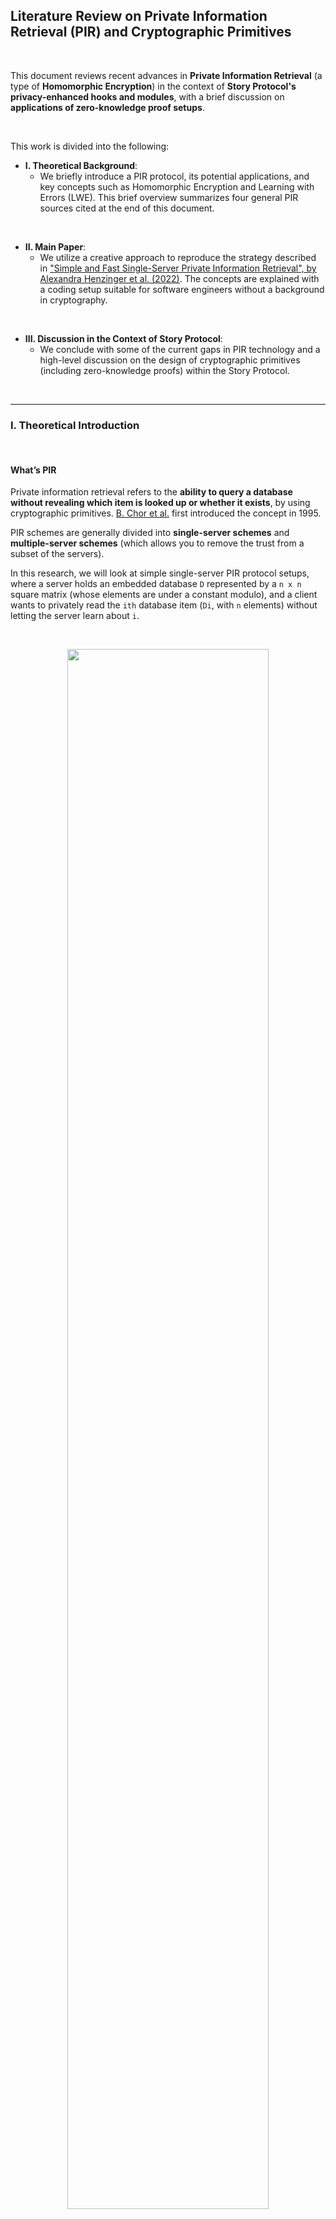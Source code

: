## Literature Review on Private Information Retrieval (PIR) and Cryptographic Primitives

<br>


This document reviews recent advances in **Private Information Retrieval** (a type of **Homomorphic Encryption**) in the context of **Story Protocol's privacy-enhanced hooks and modules**, with a brief discussion on **applications of zero-knowledge proof setups**.

<br>

This work is divided into the following:

* **I. Theoretical Background**: 
    - We briefly introduce a PIR protocol, its potential applications, and key concepts such as Homomorphic Encryption and Learning with Errors (LWE). This brief overview summarizes four general PIR sources cited at the end of this document.
<br>

* **II. Main Paper**: 
    - We utilize a creative approach to reproduce the strategy described in ["Simple and Fast Single-Server Private Information Retrieval", by Alexandra Henzinger et al. (2022)](https://eprint.iacr.org/2022/949). The concepts are explained with a coding setup suitable for software engineers without a background in cryptography.
<br>

* **III. Discussion in the Context of Story Protocol**:
    - We conclude with some of the current gaps in PIR technology and a high-level discussion on the design of cryptographic primitives (including zero-knowledge proofs) within the Story Protocol.



<br>

----

### I. Theoretical Introduction

<br>


#### What’s PIR

Private information retrieval refers to the **ability to query a database without revealing which item is looked up or whether it exists**, by using cryptographic primitives. [B. Chor et al.](https://www.wisdom.weizmann.ac.il/~oded/p_pir.html) first introduced the concept in 1995.

PIR schemes are generally divided into **single-server schemes** and **multiple-server schemes** (which allows you to remove the trust from a subset of the servers).

In this research, we will look at simple single-server PIR protocol setups, where a server holds an embedded database `D` represented by a `n x n` square matrix (whose elements are under a constant modulo), and a client wants to privately read the `ith` database item (`Di`, with `n` elements) without letting the server learn about `i`.

<br>

<p align="center">
<img src="diagrams/pir1.png" width="80%" align="center"/>

<br>
<br>




<br>

#### Homomorphic Encryption Schemes

Suppose a server that can `XOR` client’s data. The client would send their cipher `c0`, obtained from their plaintext data `m0` and their key `k0`:

```
c = m0 ⌖ k0
```

**Homomorphism** is the property that if a client sends two encrypted messages, `c1` and `c2` (from messages `m0` and `m1`, respectively), the server can return `c1 ⌖ c2` so the client can retrieve `m0 ⌖ m1`.

**Additive homomorphism** occurs when, given two ciphertexts `(a0, c0)` and `(a1, c1)`, their sum `(a0 + a1, c0 + c1)` decrypts to the sum of the plaintexts (provided that the error remains sufficiently small).

**Partially homomorphic encryption** can be easily achieved as it accepts the possibility that not all data is encrypted (or homomorphic) through other operations (such as multiplication). 

**Fully homomorphic encryption (FWE)**, which is much harder to achieve, would occur if a server operated on encrypted data **without seeing ANY of its content.**

<br>

> 💡 *In a more formal definition, **homomorphic encryption** is a form of encryption with evaluation capability for computing over encrypted data without access to the secret key, i.e., supporting arbitrary computation on ciphers. **Fully homomorphic encryption** could be said to be the evaluation of arbitrary circuits of multiple types of (unbounded depth) gates (relevant to zero-knowledge proof setups).*

<br>

#### Learning with Errors (LWE)

PIR is also a subset of the broad topic of **lattice-based cryptography**. It refers to a series of **quantum-resistant cryptographic primitives** involving lattices, either in their construction or in the security proof.

> 💡 *Over an n-dimensional vector space, a lattice is an infinite set of points represented by a collection of vectors.*

In a [2005 seminal PIR paper](https://dl.acm.org/doi/10.1145/1060590.1060603), Oded Regev introduced the **first lattice-based public-key encryption scheme** and the **learning with errors (LWE) problem**. 

The LWE problem relies on the **hardness of distinguishing between a message with added noise and a random sample**. It can be thought of as **a search in a (noisy) modular set of equations whose solutions can be very difficult to solve**. In other words, given `m` samples of coefficients `(bi, ai)` in the linear equation `bi = <ai, s> + ei`, with the error `ei` sampled from a small range `[-bound, bound]`, finding the secret key `s` is "hard". 

Note, however, that LWE-based encryption schemes have a **significant drawback due to noise growth**. As the ciphertexts produced by these schemes are noisy encodings of the plaintext, **homomorphic operations between ciphertexts increase the magnitude of the noise**. If the noise exceeds a certain threshold, the correctness of the decryption may no longer hold. Despite this problem, **Regev encryption** can be very efficient for PIR as it is additively homomorphic.

In the past decades, Regev's security proof and the LWE scheme's efficiency have been the subject of intense research among cryptographers, including [Craig Gentry's thesis (2009)](https://crypto.stanford.edu/craig/craig-thesis.pdf), on the **first Fully Homomorphic Encryption Scheme**.


<br>

#### A Simple Implementation of the PIR Protocol

A PIR protocol aims to design **schemes that satisfy privacy and correctness constraints while achieving the minimum possible download cost**. 

<br>

> 💡 *The **download cost** of a PIR scheme is defined as **the total number of bits downloaded by the user from all the databases, normalized by the message size**. The **PIR rate** is defined as **the reciprocal of the PIR download cost**.*

<br>

One possible implementation approach is to choose a suitable polynomial and then have a single server preprocess the data. This preprocessing depends only on the database `D` and the public parameters of the Regev encryption scheme, so that the server can reuse the work across many queries from many independent clients.

After the preprocessing step, to answer a client's query, the server must compute only roughly `N 32-bit` integer multiplications and additions on a database of `N bytes`. The catch is that the client must download a *hint* matrix about the database contents after this preprocessing.

Therefore, a simple serve PIR scheme would comprise two phases:

* **the offline phase**, with pre-computations and the exchange of *hints*, and

* **the online phase**, with the query processing on the server and response decoding on the client.

The practicality of PIR-based applications is primarily impacted by the query processing time and the hint exchange phase. The theoretical query size grows as the square root of the number of field elements representing the database. For example, the largest query size for a database of `32 GB` is around `600 KB`.


<br>

#### Possible applications of PIR

Once PIR becomes less expensive or prohibitive (*i.e.*, cheaper computation with a small cipher, as PIR inherently has a high cost for server-side computation), these are some of the possible applications that could utilize the protocol:

- **Searching IP databases**: When filing a new IP, the author must search the IP database to check that no previous entry significantly overlaps with their invention. PIR could allow the search to be performed without leaving search terms on the query log of the IP database.

- **Real-time asset quotes**: Investors interested in a particular asset often monitor the market to determine when to purchase. PIR could allow their interest to be confidential.

- **Safe browsing and private oracles, checking passwords over breached databases (or any type of credentials), Certificate Transparency (CT) checks, certificate revocation checks,** among many others.




<br>


---

### II. ["Simple and Fast Single-Server Private Information Retrieval", by Alexandra Henzinger et. al (2022)](https://eprint.iacr.org/2022/949) 

<br>

#### Key Tenets

* This paper introduces a design for **SimplePIR**, **the fastest single-server PIR scheme known to date**.

* The security holds under a **Learning with Errors scheme** that requires no polynomial arithmetic or fast Fourier transforms. Regev encryption gives a secret-key encryption scheme that is secure under the LWE assumption.

* To answer a client’s query, the server performs fewer than **one 32-bit multiplication** and **one 32-bit addition** per **database byte**, achieving **10 GB/s/core server throughput**.

* The first approach to **query a 1 GB database** demands the client to first download a **121 MB "hint" about the database contents**. Then the client can make any number of queries, each requiring **242 KB of communication**.

* The second approach **shrinks the hint to 16 MB**. Then, following queries demands **345 KB of communication**.

* Finally, the scheme is applied, together with a novel data structure for approximate set membership, to the task of **private auditing in Certificate Transparency**. The results can be compared to Google Chrome’s current approach, with **16 MB of download per month, along with 150 bytes per TLS connection**.


<br>

#### A Server and a Query in SimplePIR

To illustrate the results above, I wrote a simple set of experiments in Python. This part is optional for the reader, and the full code is available at [./pir_experiment](pir_experiment).


In this code, the single-server database is represented by a square matrix `(m x m)`, while a query is a vector filled by `0s` except at the asking row and column `(m x 1)`. Any result should have the same dimension as the query vector (*i.e.*, the space is reduced to the size of the column where the data is located).

The server retrieves the queried item by:

1. looping over every column and multiplying their values to the value in the same row of the query vector, and

2. adding the values found in each column in its own matrix.



A secret key Regev encryption scheme using sampled errors to reproduce LWE is then built on top of the ideas above. Privacy is guaranteed by checking that fully homomorphic encryption is held with respect to addition in this setup (*i.e.*, additive homomorphism).



<br>

#### Part I: Defining a Message Vector Primitive


We start by defining a primitive class for the message vector and its operations:

```python
import os
import random

class Message:

    def __init__(self, mod=None, rows=None, cols=None, message=None):
        """Initialize a message vector"""

        self.mod = mod
        self.rows = rows
        self.cols = cols
        self.message = message

    ############################
    #      Private methods 
    ############################
    def _check_dimensions(self, other_msg) -> None:
        """Exit if the dimensions of two matrices are different"""

        if self.rows != other_msg.rows or self.cols != other_msg.cols:
            os.exit()

    def __add__(self, vector):
        """Add two matrices"""

        self._check_dimensions(vector)
        for i in range(len(self.message)):
            self.message[i] = (self.message[i] + vector.message[i]) % self.mod
        return self

    def __sub__(self, vector):
        """Subtract two matrices"""

        self._check_dimensions(vector)
        for index in range(len(self.message)):
            self.message[index] = (self.message[index] - vector.message[index]) % self.mod
        return self

    def __mul__(self, vector):
        """Multiply two matrices"""

        this_vector = [0] * (self.rows * vector.cols)
        for i in range(self.rows):
            for j in range(self.cols):
                for k in range(vector.cols):
                    this_vector[i * vector.cols + k] = (this_vector[i * vector.cols + k] +\
                        (self.message[i * self.cols + j] * vector.message[j * vector.cols + k])) % self.mod
        
        return Message(self.mod, self.rows, vector.cols, this_vector)
    
    def __eq__(self, vector):
        return (self.rows == vector.rows) and \
               (self.cols == vector.cols) and \
               (self.message == vector.message)

    def __repr__(self):
        return f'\nRows: {self.rows}\nCols: {self.cols}\nVector: {self.message}\n'

    ############################
    #     Public methods 
    ############################
    def calculate_scaling(self, numerator, denominator, this_mod):
        """Scale a message vector"""

        this_vector = [0] * (self.rows * self.cols)
        for i in range(len(self.message)):
            this_vector[i] = round((numerator * self.message[i]) / denominator) % this_mod
        return Message(this_mod, self.rows, self.cols, this_vector)

    def set_query_element(self, row, col, value) -> None:
        """Set the value at a particular index"""

        self.message[row * self.cols + col] = value
        
    def get_query_element(self, row, col) -> int:
        """Get the value at a particular index"""

        return self.message[row * self.cols + col]

    ############################
    #     Static methods 
    ############################
    @staticmethod
    def create_random_message(mod, rows, cols): 
        return Message(mod, rows, cols, [random.randint(0, mod - 1) for _ in range(rows * cols)])

    @staticmethod
    def create_zero_message(mod, rows, cols): 
        return Message(mod, rows, cols, [0 for _ in range(rows * cols)])

    @staticmethod
    def calculate_sample_error(bound, mod, rows, cols): 
        sample_error = random.randint(-bound, +bound)
        return Message(mod, rows, cols, [sample_error % mod for _ in range(cols * rows)])

```

<br>


#### Part II: Defining the Secret Key Regev Encryption Scheme

Encryption and decryption of a message can be defined as a simple secret key Regev encryption scheme:


```python
def encrypt(A, s, e, m0):
    """
        Encrypt this message with a simple `B = A * s + e + m0`, 
        where `s` is the secret and `e` is the error vector.
        Set the cipher as the tuple c = (B, A).
    """

    B = (A * s) + e + m0
    return (B, A)


def decrypt(s, c):
    """ 
        Calculate the decryption of a ciphertext, given c
        and a secret, such that m1 = m0 + e.
    """

    B = c[0]
    A = c[1]
    return B - (A * s)
```

<br>

These methods can be added to a primitive class that also sets the LWE parameters, such as the size of a message vector (`m` and `n`), the message's modulo `mod` and `p`, and a `bound` range (*e.g.,* the standard variation of a Gaussian distribution with zero `mean`).

<br>



```python
class Regev():

    def __init__(self):
        self.mod = None
        self.n = None
        self.m = None
        self.p = None
        self.bound = None
        self._load_env_parameters()

    ############################
    #      Private methods
    ############################
    def _load_env_parameters(self) -> None:
        """Load environment variables"""

        env_vars = load_config()
        self.mod = int(env_vars['mod'])
        self.n = int(env_vars['n'])
        self.m = int(env_vars['m'])
        self.p = int(env_vars['p'])
        self.bound = int(env_vars['bound'])

    ############################
    #      Public methods
    ############################
    def print_results(self, m0, m1, m0_string, m1_string) -> None:
        """Print the results of the experiment"""

        if m0 == m1:
            log_info(f'Original msg was successfully retrieved!\n')
        else:
            log_error(f'Original msg was not retrieved.')
        log_info(f'{m0_string}: {m0}\n')
        log_info(f'{m1_string}: {m1}\n')
        log_info(f'Parameters: \nmod: {self.mod} \nn: {self.n} \nm: {self.m} \np: {self.p} \nbound: [-{self.bound}, {self.bound}] \n')

    def print_noise_growth(self, m0, m1, noise_growth) -> None:
        """Print the noise growth"""

        log_info(f'Correct decryption for Delta / 2: {(self.mod / self.p) / 2}? {m0 == m1}')
        log_info(f'Noise growth: {noise_growth.message[0]}')

    def create_secret_key(self, this_mod=None, msg_n=1):
        """Create a secret key vector"""

        if this_mod is None:
            this_mod = self.mod
        return  Message.create_random_message(this_mod, self.n, msg_n)

    def create_message_setup(self, this_m=None, this_n=None, this_mod=None, msg_n=None):
        """Create a message vector setup"""
        
        if this_mod is None:
            this_mod = self.mod
        if this_m is None:
            this_m = self.m
        if this_n is None:
            this_n = self.n
        if msg_n is None:
            msg_n = 1

        # message vector of size `m`, where each element has a modulus `mod`
        m0= Message.create_random_message(this_mod, self.m, msg_n)

        # public    
        A = Message.create_random_message(self.mod, self.m, self.n)

        # error vector
        e = Message.calculate_sample_error(self.bound, self.mod, self.m, msg_n)

        return m0, A, e
```

<br>



#### Part III: Encryption and Decryption of a Message with a Sampled Error Vector

To illustrate how LWE can work, we operate our message vector over a ring modulo `mod`, so some information is lost. Then use Gaussian Elimination (a method to solve linear equations) to recover the original message.

First, we represent a message vector `m0` of size `m`, where each element has a modulo `mod`. 

Next, we encrypt this message with a simple `B = A * s + e + m0`, where `s` is the secret and `e` is an error vector.

Then, we set the ciphertext as the tuple `c = (B, A)` and decrypt `c = (B, A)` for a given `s`, such that `m1 = m0 + e`.


<br>

```python
def linear_secret_key_regev_encryption_with_error():
    """ 
        This method runs a secret key Regev encryption and decryption 
        experiment for a msg vector with a sampled error vector.

        In this simple example of learning with error (LWE), we operate
        our message vector over a ring modulo mod, such that some
        information is lost. This is not a problem since Gaussian elimination
        can be used to recover the original message vector (i.e., it works
        over a ring modulo mod).

        We represent the message vector m0 of size m where each element is
        modulus mod. The cipertext c is B = A * s + e + m0, which can be
        decrypted as c = (B, A).
    """

    ########################################################################
    # 1. Key generation
    ########################################################################
    regev = Regev()
    m0, A, e = regev.create_message_setup()
    s = regev.create_secret_key()

    ########################################################################
    # 2. Encryption by calculating B and ciphertext c
    ########################################################################
    c = regev.calculate_encryption(A, s, e, m0)

    ########################################################################
    # 3. Calculate the decryption of the ciphertext c
    ########################################################################
    m1 = regev.calculate_decryption(s, c)

    ########################################################################
    # 4. The message vector m1 should be equal to m0 plus the error vector e
    ########################################################################
    regev.print_results(m0, m0 + e, 'm0', 'm0 + e')
```

<br>

The original message should be retrieved.

<br>

#### Part IV: Running a Simple Linear Key RRgev Encryption Experiment with a Scaled Message


Continuing with Learning with Errors (LWE), we now lose information on the least significant bits by adding noise, *i.e.*, by scaling the message vector (before adding it to encryption) with:

```
delta = mod / p
```

Then, during the decryption, we scale the message vector back by:

```
1 / delta
```

The scaling ensures that `m` is in the highest bits of the message vector, without losing information by adding the error vector `e`.

Consequently, the message `m0` vector has each element modulo `p` (not `mod`), where `p < q`. The scaled message is:

```
m0_scaled = m0 * delta = m0 * mod / p
```

The ciphertext `c` is:

```
B = A * s + e + m0_scaled
```

which can be decrypted as

```
c = (B, A)
```

This is the code:

```python
def linear_secret_key_regev_encryption_scaled():
    """ 
        This method runs a secret key Regev encryption and decryption experiment
        for a msg vector with a scaled msg vector.

        In this another simple example of learning with errors (LWE), we lose
        information on the least significant bits by adding noise, i.e., by scaling 
        the message vector by delta = mod / p before adding it to encryption. 
        Then, during the decryption, we scale the message vector by 1 / delta.

        The scaling ensures that m is in the highest bits of the message vector,
        without losing information with the addition of the error vector e.

        Now, the message m0 vector has each element module p (not mod), where
        p < q. The scaled message is now m0_scaled = m0 * delta = m0 * mod / p.
        The cipertext c is B = A * s + e + m0_scaled, which can be decrypted as
        c = (B, A), i.e., m0 = (B - A * s) / delta = (delta * m0 + e) / delta.
    """

    ########################################################################
    # 1. Key generation
    ########################################################################
    regev = Regev()
    m0, A, e = regev.create_message_setup(this_mod = regev.p)
    s = regev.create_secret_key()

    ########################################################################
    # 2. Scale message vector by delta = mod / p
    ########################################################################
    scaled_m0 = m0.calculate_scaling(regev.mod, regev.p, regev.mod)

    ########################################################################
    # 3. Encryption by calculating B and ciphertext c
    ########################################################################
    c = regev.calculate_encryption(A, s, e, scaled_m0)

    ########################################################################
    # 4. Calculate the decryption of the ciphertext c
    ########################################################################
    m1 = regev.calculate_decryption(s, c)

    ########################################################################
    # 5. Scale m1 vector by 1/ delta = p / mod
    ########################################################################
    scaled_m1 = m1.calculate_scaling(regev.p, regev.mod, regev.p)

    ########################################################################
    # 6. The message vector m0 should be equal to m1
    ########################################################################
    regev.print_results(m0, scaled_m1, 'm0', 'scaled m1')
```

<br>

The original message should be retrieved.


<br>

#### Part V: Proving that the Regev Scheme is Additive Homomorphic

As we saw above, additive homomorphism means that if `c0` is the encryption of `m1` under a secret key `s`, and `c2` is the encryption of `m2` under the same secret key `s`, then `c0 + c1` is the encryption of `m0 + m1` under `s`.

For a large number of `ci`, noise can be introduced from error, so the correctness of the results will depend on the values of `m`, `n`, `mod`, and `p`, such that:

```
|sum ei| < mod / (2 * p)
```

Here is the source code for this experiment:

<br>

```python
def additive_homomorphism() -> None:
    """ 
        This method proves that the secret key Regev encryption scheme is
        additive homomorphic, i.e., if c0 encrypts m0 and c1 encrypts m1,
        both under s, then c0 + c1 decrypts to m0 + m1. 
    """

    ########################################################################
    # 1. Key generation for two independent messages m0 and m1
    ########################################################################
    r0 = Regev()
    m0, A0, e0 = r0.create_message_setup(this_mod = r0.p)

    r1 = Regev()
    m1, A1, e1 = r1.create_message_setup(this_mod = r1.p)

    s = r0.create_secret_key()

    ########################################################################
    # 3. Scale message vectors by delta = mod / p
    ########################################################################
    scaled_m0 = m0.calculate_scaling(r0.mod, r0.p, r0.mod)
    scaled_m1 = m1.calculate_scaling(r1.mod, r1.p, r1.mod)

    ########################################################################
    # 4. Encryption by calculating B and ciphertext c for each message
    ########################################################################
    c0 = r0.calculate_encryption(A0, s, e0, scaled_m0)
    c1 = r1.calculate_encryption(A1, s, e1, scaled_m1)

    ########################################################################
    # 5. Add the ciphertexts, with c2 = c0 + c1
    ########################################################################
    c2 = (c0[0] + c1[0], c0[1] + c1[1])

    ########################################################################
    # 6. Decrypt the sum of the ciphertexts
    ########################################################################
    r2 = Regev()
    m2 = r2.calculate_decryption(s, c2)

    ########################################################################
    # 5. Scale m1 vector by 1/ delta = p / mod
    ########################################################################
    scaled_m2 = m2.calculate_scaling(r2.p, r2.mod, r2.p)

    ########################################################################
    # 6. The sum of the message vectors m0 and m1 should be equal to m2
    ########################################################################
    r2.print_results(m0 + m1, scaled_m2, 'm0 + m1', 'm2')
```

<br>

The original message should be retrieved.

<br>


#### Part VI: Proving that the Regev Scheme Supports Plaintext Inner Product

This experiment shows that given a cipher `c` and a message vector `m0`, `c -> c1` can be transformed such that it also encrypts the inner product of `m0` with a plaintext vector `k` of size `m` and element modulo `p`.

Because of noise growth with the vector `k`, fine-tuning the initial parameters is crucial for the message to be successfully retrieved. As you will see in the snippet below, to guarantee correct decryption, the following must hold:

```
k * e0 < mod / (2 * p)
```

Here is the source code:

<br>

```python


def plaintext_inner_product():
    """ 
        This method proves that the secret key regev encryption scheme is
        supports plaintext inner product, i.e., if c0 encrypts m0 and c1
        encrypts m1, both under s, then c0 * c1 decrypts to m0 * m1.
    """

    ########################################################################
    # 1. Key generation
    ########################################################################
    r0 = Regev()
    m0, A, e = r0.create_message_setup(this_mod = r0.p)
    s = r0.create_secret_key(this_mod = r0.p)

    ########################################################################
    # 2. Scale message vector by delta = mod / p
    ########################################################################
    scaled_m0 = m0.calculate_scaling(r0.mod, r0.p, r0.mod)

    ########################################################################
    # 3. Encryption by calculating B and ciphertext c
    ########################################################################
    c = r0.calculate_encryption(A, s, e, scaled_m0)

    ########################################################################
    # 4. Calculate a plaintext vector transposed k and then scale it by
    #    delta = mod / p
    ########################################################################
    rk = Regev()
    k = m0.create_random_message(rk.p, 1, rk.m )
    scaled_k = m0.calculate_scaling(1, 1, rk.mod)

    ########################################################################
    # 5. Calculate the noise growth 
    ########################################################################
    noise_growth = scaled_k * e

    ########################################################################
    # 6. Define the ciphertext of the inner product of m0 and k
    ########################################################################
    c1 = (scaled_k * c[0], scaled_k * c[1])

    ########################################################################
    # 7. Decrypt the ciphertext of the inner product of m0 and k
    ########################################################################
    m1 = r0.calculate_decryption(s, c1)

    ########################################################################
    # 8. Scale m1 vector by 1/ delta = p / mod
    ########################################################################
    m1_scaled = m1.calculate_scaling(r0.p, r0.mod, r0.p)

    ########################################################################
    # 9. Scale back the plaintext vector k by 1/ delta = p / mod
    ########################################################################
    scaled_scaled_k = scaled_k.calculate_scaling(1, 1, rk.p)

    ########################################################################
    # 10. The message vector m1 scaled should be equal scaled k * m0
    ########################################################################
    r0.print_results(m1_scaled, scaled_scaled_k * m0, 'scaled m1', 'scaled k * m0')

    ########################################################################
    # 11. Print results on noise, decryption fails when noise > delta / 2 
    ########################################################################
    rk.print_noise_growth(m1_scaled, scaled_scaled_k * m0, noise_growth)
```


<br>

The original message should be retrieved.

<br>

#### Part VII: Running a Very Simple PIR Setup Without Encryption

We are ready to see how PIR works (without encryption yet).

We define our server's database by a square vector of size `m x m`, with each entry modulo `p`. Then, we query a value at a specific row `r` and col `c` in plaintext, by creating a query vector of size `m x 1` that is filled with `0`, except for the desired column index `c`.

We then show that computing the dot product of the database vector to the query vector will give a result vector with all rows in the column index `c`, from which you can retrieve row `r`.

<br>


```python
def no_encryption_example():
    """
        Run a tutorial presenting the logic of a PIR experiment 
        without encryption.
    """

    ########################################################################
    # 1. Represent a database as a square matrix, where the columns are 
    #    the database entries and the rows are the database attributes
    ########################################################################
    log_debug('In this PIR tutorial, we represent a database as a square matrix, ' + 
        'where columns are the database entries and rows are the database attributes.')
    
    log_debug('We intantiate the class Message(), creating a random database ' +
                                  'with mod 500, and 20 entries and 20 attributes.\n')

    msg = Message()
    db = msg.create_random_message(500, 20, 20)
    
    log_debug(f'db: {db}\n')

    ########################################################################
    # 2. Create some random query value for row and column
    ########################################################################
    log_debug('Now, let\'s create a random query value for row and column. ' +
                                            'Say, row 10 and column 10.')
    
    query_row = 10
    query_col = 10

    log_debug(f'query_row: {query_row}, query_col: {query_col}\n')

    ########################################################################
    # 3. Create a message that is 5 at the query column and 0 elsewhere
    ########################################################################
    log_debug('Let\'s create a query message vector, of size 500, that is 1 at ' +
                                            'the query column and 0 elsewhere.')
    query = msg.create_zero_message(500, 20, 1)
    query.set_query_element(query_col, 0, 1)

    log_debug(f'query vector: {query.message}')

    ########################################################################
    # 4. Compute resulting message vector
    ########################################################################
    log_debug('Let\'s compute the resulting message vector, which is the ' +
                               'dot product of the database and the query.')
    
    result = db * query
    log_debug(f'result = db * query: {result}\n')

    ########################################################################
    # 5. Compute msg retrieved from the database
    ########################################################################
    log_debug('Finally, let\'s compute the message retrieved from the database, ' + 
                    'by getting the element at the query row and column.')
    log_debug(f'db.get_query_element({query_row}, {query_col}): {db.get_query_element(query_row, query_col)}\n')

    log_debug('This should be the same as the result message vector element at the query row.')
    log_debug(f'result.get_query_element({query_row}, 0): {result.get_query_element(query_row, 0)}\n')

    correct_retrieval = result.get_query_element(query_row, 0) == \
                        db.get_query_element(query_row, query_col)

    log_info(f'Are they the same? Did we get a correct retrieval? {correct_retrieval}')
```

<br>

The original message should be retrieved.

<br>

#### Part VIII: Running a Full Secret Key Regev PIR Experiment

Finally, we achieve a full PIR experiment by building a query vector as in the previous experiment, but now encrypting it using the secret key `s` from the Regev encryption scheme.

```python
def secret_key_regev_example():

    """Run a secret key regev encryption and decryption PIR experiment."""
    ########################################################################
    # 1. Represent a database as a square matrix, where the columns are 
    #    the database entries and the rows are the database attributes
    ########################################################################
    regev = Regev()
    msg = Message()

    log_debug('1. We start creating a random message vector ' + 
                                 'as a square m x m database with mod p')
    
    db = msg.create_random_message(regev.p, regev.m, regev.m)
    log_debug(f'db: {db}\n')

    ########################################################################
    # 2. Create some random query value for row and column
    ########################################################################
    log_debug('2. Now, let\'s create a random query value for row and column.')
    query_row = 5
    query_col = 5

    log_debug(f'query_row: {query_row}, query_col: {query_col}\n')

    ########################################################################
    # 3. Create query message vector
    ########################################################################
    log_debug('3. Let\'s create a query message vector, of size m, that is 1 at ' +
                                            'the query column and 0 elsewhere.')                

    query = msg.create_zero_message(regev.mod, regev.m, 1)
    query.set_query_element(query_col, 0, 1)

    log_debug(f'query vector: {query.message}\n')

    ########################################################################
    # 4. Encrypt query message vector
    ########################################################################
    log_debug('4. Let\'s encrypt the query message vector, calculating A and e.')
   
    _, A, e = regev.create_message_setup()

    # Here we could either use mod or p as the scaling factor.
    s = regev.create_secret_key()

    log_debug(f'The secret key s: {s}')

    ########################################################################
    # 5. Scale query vector by delta = mod / p and db vector from p to mod
    ########################################################################
    log_debug('5. We scale the query vector by delta=mod/p and db vector to 1/p')

    scaled_query = query.calculate_scaling(regev.mod, regev.p, regev.mod)
    scaled_db = db.calculate_scaling(1, 1, regev.mod)

    log_debug(f'scaled_query: {scaled_query}')
    log_debug(f'scaled_db: {scaled_db}\n')

    ########################################################################
    # 6. Encryption by calculating B and ciphertext c
    ########################################################################
    log_debug('6. Let\'s encrypt the query vector by calculating B and ciphertext c.')
    c_query = regev.calculate_encryption(A, s, e, scaled_query)

    log_debug(f'c_query: {c_query}\n')

    ########################################################################
    # 7. Compute encrypted result
    ########################################################################
    log_debug('7. Let\'s compute the encrypted result by calculating the dot ' +
                 'product of the encrypted query and the encrypted database.') 

    c_result = (scaled_db * c_query[0], scaled_db * c_query[1])

    log_debug(f'c_result: {c_result}\n')

    ########################################################################
    # 8. Calculate the decryption of the ciphertext c_result to find the
    #    result of the PIR query at the query_col th column
    ########################################################################
    log_debug('8. Let\'s calculate the decryption of the ciphertext c_result')                 
    m1 = regev.calculate_decryption(s, c_result)

    log_debug(f'm1: {m1}\n') 

    ########################################################################
    # 9. Scale the result by p / mod
    ########################################################################
    log_debug('9. Let\'s scale the result by p / mod.')
    m1_scaled = m1.calculate_scaling(regev.p, regev.mod, regev.p)

    log_debug(f'm1_scaled: {m1_scaled}\n')

    ########################################################################    
    # 10. The message vector m1_scaled should be equal to the db at the 
    # query vector query_row, query_col, showing that PIR works.
    ########################################################################
    log_debug('10. The message vector m1_scaled should be equal to the db at ' +
               'the query vector query_row, query_col, showing that PIR works.')  

    log_debug(f'db.get_query_element({query_row}, {query_col}): {db.get_query_element(query_row, query_col)}') 
    log_debug(f'm1_scaled.get_query_element({query_row}, 0): {m1_scaled.get_query_element(query_row, 0)}\n')            

    correct_retrieval = m1_scaled.get_query_element(query_row, 0) == \
                        scaled_db.get_query_element(query_row, query_col)

    log_info(f'Are they the same? Did we get a correct retrieval? {correct_retrieval}\n')
```


<br>

The original message should be retrieved.

<br>


---

### IV. Discussion

<br>

#### Why PIR is Still Not Feasible


Although modern PIR schemes require surprisingly little communication and the protocol works well enough at smaller scales, the time needed to scan it grows proportionally as the database grows. For bigger databases, the process becomes prohibitively inefficient (fetching a database record grows only polylogarithmically with the number of records,`N`).

After preprocessing the database, the server can answer a query in time sublinear in N. Thus, the current hard limit on the throughput of PIR schemes is the ratio between the database size and the server time to answer a query (the speed with which the PIR server can read the database from memory).


<br>

#### PIR for Private IP Search

If PIR protocols become fully available for commercial applications, Story Protocol could take advantage of this technology to implement private oracles, including private IP search and discovery.

Although it's still early to define how this protocol could be incorporated into Story's modular architecture, we discuss an idea here.

[Story Protocol's documentation](https://docs.storyprotocol.xyz/docs/) defines the **Function Layer (verbs)** separated from the **Data Layer (nouns)** and divided into two types of components:
- **Modules**, defining the actions that users can perform on the IP assets (IPAs), *i.e,.* the management of the data. 
- **Hooks**, defining the add-on features based on the actions provided by modules. 

In this design, PIR could be introduced as follow:

1. An off-chain pre-processing server as part of the core data.
2. A new private Module that would be responsible for connecting to this pre-formatted data.
3. Hooks that would talk to the private Module. For instance, a hook that can submit PIR-formatted encrypted messages from a private oracle search or a private infringement detection request.
4. Application layers performing queries (client side)


Finally, it's important to note that PIR protocols do not ensure data integrity or authentication. An authenticated PIR scheme could combine an unauthenticated multi-server PIR scheme with a standard integrity-protection mechanism, such as Merkle trees.

In this approach, PIR servers download the data from the blockchain to construct PIR databases. For each database, the PIR server create a description file (usually called a *manifest file*). The user collect all available block headers and fetches the manifest files from the PIR servers to later efficiently query the PIR database.

<br>

<p align="center">
<img src="diagrams/pir2.png" width="90%" align="center"/>

<br>
<br>



#### Zero Knowledge Proofs for Other Privacy-Enhanced Operations

In the Story Protocol documentation, there is a hint at the applicability of ZKPs and cryptographic setups when [speaking of AI-generated Assets marketplaces](https://docs.storyprotocol.xyz/docs/ai-generated-assets-marketplace).

> *"Use ZKP or simple hash of prompt to validate that the marketplace is running infringement checks without revealing prompts".*

<br>

Therefore, we conclude this work by briefly touching further privacy enhancements through a zero-knowledge protocol, which is designed to verify the truth of information without revealing the information itself. In other words, a verifier can convince themselves that a prover possesses knowledge of a secret parameter (called a witness) satisfying some relation, without revealing the witness to the verifier or anyone else.


<br>

> 💡 ZKPs come to the forefront as one of three possible solutions to ensure the privacy of the information exchanged on the blockchain. The other ones are secure multi-party computations (sMPC) and trusted execution environments (TEE).


<br>

For instance, the popular ZK-SNARK setup could generally be implemented by:

* An off-chain key generator and ceremony, for enough entropy.
* An on-chain setup to construct and determine the initial state of the prover and verifier (using a combination of public and private keys or a common reference string).
* At the Function layer, privacy protection hooks could be leveraged to protect IP rights and to allow content encryption, digest registration, private governance, private compliance, private payment, private token gating, duplicated IP detection, and PI protection.
At the application layer (ecosystem), some examples are KYC verification for license issuers and holders and even a decentralized identity for IP holders.


<br>

Current downsides of this technology are:

* Computation intensity: algorithms used are computationally intense as they require many interactions between the verifier and the prover (in interactive ZKPs), or require a lot of computational capabilities (in non-interactive ZKPs).

* Design ZkEVM challenge: zkEVM that is fully compatible with native EVM is difficult to build.

* Security: to satisfy the three properties of ZKP (Completeness, Soundness, and Zero-knowledge), it is necessary to check that there are no security vulnerabilities in circuit configuration, library use, and key management (such as weak generated encryption keys, storing encryption keys in an insecure manner, or using the same key for multiple purposes).


<br>

---

### References


* [[1] Private Information Retrieval and Its Applications, Sajani Vithana et al.](https://arxiv.org/pdf/2304.14397.pdf)
* [[2] Practical Private Information Retrieval, Femi George Olumofin](https://uwspace.uwaterloo.ca/bitstream/handle/10012/6142/Olumofin_Femi.pdf?sequence=1&isAllowed=y)
* [[3] How Practical is Single-Server Private Information Retrieval?, Sophia Artioli](https://ethz.ch/content/dam/ethz/special-interest/infk/inst-infsec/appliedcrypto/education/theses/How_practical_is_single_server_private_information_retrieval_corrected.pdf)
* [[4] Applying Private Information Retrieval to Lightweight Bitcoin Clients, Kaihua Qin et al.](https://www.computer.org/csdl/proceedings-article/cvcbt/2019/366900a060/1cdOwKCMqXK)


